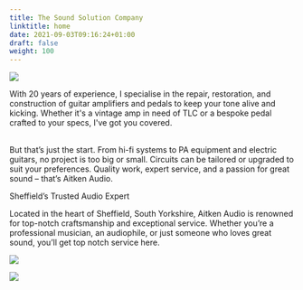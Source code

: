 ```yaml
---
title: The Sound Solution Company
linktitle: home
date: 2021-09-03T09:16:24+01:00
draft: false
weight: 100
---
```

![](/img/home.png)

With 20 years of experience, I specialise in the repair, restoration, and construction of guitar amplifiers and pedals to keep your tone alive and kicking. Whether it's a vintage amp in need of TLC or a bespoke pedal crafted to your specs, I've got you covered. 

\
But that’s just the start. From hi-fi systems to PA equipment and electric guitars, no project is too big or small. Circuits can be tailored or upgraded to suit your preferences. Quality work, expert service, and a passion for great sound – that’s Aitken Audio.



Sheffield’s Trusted Audio Expert

Located in the heart of Sheffield, South Yorkshire, Aitken Audio is renowned for top-notch craftsmanship and exceptional service. Whether you’re a professional musician, an audiophile, or just someone who loves great sound, you’ll get top notch service here.

![](/img/3.png)

![](/img/contact.png)

![]()